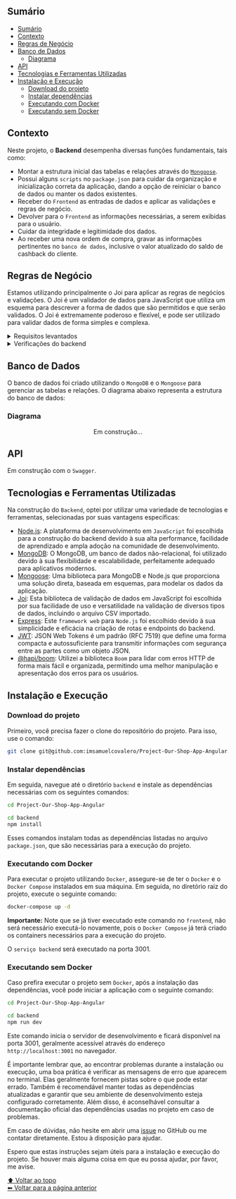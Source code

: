 ## Sumário

- [Sumário](#sumário)
- [Contexto](#contexto)
- [Regras de Negócio](#regras-de-negócio)
- [Banco de Dados](#banco-de-dados)
  - [Diagrama](#diagrama)
- [API](#api)
- [Tecnologias e Ferramentas Utilizadas](#tecnologias-e-ferramentas-utilizadas)
- [Instalação e Execução](#instalação-e-execução)
  - [Download do projeto](#download-do-projeto)
  - [Instalar dependências](#instalar-dependências)
  - [Executando com Docker](#executando-com-docker)
  - [Executando sem Docker](#executando-sem-docker)

## Contexto

Neste projeto, o __Backend__ desempenha diversas funções fundamentais, tais como:

- Montar a estrutura inicial das tabelas e relações através do [`Mongoose`](https://mongoosejs.com/).
- Possui alguns `scripts` no `package.json` para cuidar da organização e inicialização correta da aplicação, dando a opção de reiniciar o banco de dados ou manter os dados existentes.
- Receber do `Frontend` as entradas de dados e aplicar as validações e regras de negócio.
- Devolver para o `Frontend` as informações necessárias, a serem exibidas para o usuário.
- Cuidar da integridade e legitimidade dos dados.
- Ao receber uma nova ordem de compra, gravar as informações pertinentes no `banco de dados`, inclusive o valor atualizado do saldo de cashback do cliente.

## Regras de Negócio

Estamos utilizando principalmente o Joi para aplicar as regras de negócios e validações. O Joi é um validador de dados para JavaScript que utiliza um esquema para descrever a forma de dados que são permitidos e que serão validados. O Joi é extremamente poderoso e flexível, e pode ser utilizado para validar dados de forma simples e complexa.

<details>
<summary>Requisitos levantados</summary>

Em construção...

</details>

<details>
<summary>Verificações do backend</summary>

```plaintext
Em construção...
```

</details>

## Banco de Dados

O banco de dados foi criado utilizando o `MongoDB` e o `Mongoose` para gerenciar as tabelas e relações. O diagrama abaixo representa a estrutura do banco de dados:

### Diagrama

<div align="center">

Em construção...

<!-- **Em construção:** ![Diagrama do banco de dados](https://github.com/imsamuelcovalero/Desafio_Shopper/assets/98184355/cf010ceb-1cb3-4ed9-9d4b-02c9b83ebb13) -->  

</div>
  
## API

Em construção com o `Swagger`.

## Tecnologias e Ferramentas Utilizadas

Na construção do `Backend`, optei por utilizar uma variedade de tecnologias e ferramentas, selecionadas por suas vantagens específicas:

- [Node.js](https://nodejs.org/en): A plataforma de desenvolvimento em `JavaScript` foi escolhida para a construção do backend devido à sua alta performance, facilidade de aprendizado e ampla adoção na comunidade de desenvolvimento.
- [MongoDB](https://www.mongodb.com/): O MongoDB, um banco de dados não-relacional, foi utilizado devido à sua flexibilidade e escalabilidade, perfeitamente adequado para aplicativos modernos.
- [Mongoose](https://mongoosejs.com/): Uma biblioteca para MongoDB e Node.js que proporciona uma solução direta, baseada em esquemas, para modelar os dados da aplicação.
- [Joi](https://github.com/sideway/joi): Esta biblioteca de validação de dados em JavaScript foi escolhida por sua facilidade de uso e versatilidade na validação de diversos tipos de dados, incluindo o arquivo CSV importado.
- [Express](https://expressjs.com/): Este `framework web` para `Node.js` foi escolhido devido à sua simplicidade e eficácia na criação de rotas e endpoints do backend.
- [JWT](https://jwt.io/): JSON Web Tokens é um padrão (RFC 7519) que define uma forma compacta e autossuficiente para transmitir informações com segurança entre as partes como um objeto JSON.
- [@hapi/boom](https://github.com/hapijs/boom): Utilizei a biblioteca `Boom` para lidar com erros HTTP de forma mais fácil e organizada, permitindo uma melhor manipulação e apresentação dos erros para os usuários.

## Instalação e Execução

### Download do projeto

Primeiro, você precisa fazer o clone do repositório do projeto. Para isso, use o comando:

```bash
git clone git@github.com:imsamuelcovalero/Project-Our-Shop-App-Angular.git
```

### Instalar dependências

Em seguida, navegue até o diretório `backend` e instale as dependências necessárias com os seguintes comandos:

```bash
cd Project-Our-Shop-App-Angular

cd backend
npm install
```

Esses comandos instalam todas as dependências listadas no arquivo `package.json`, que são necessárias para a execução do projeto.

### Executando com Docker

Para executar o projeto utilizando `Docker`, assegure-se de ter o `Docker` e o `Docker Compose` instalados em sua máquina. Em seguida, no diretório raiz do projeto, execute o seguinte comando:

```bash
docker-compose up -d
```

**Importante:** Note que se já tiver executado este comando no `frontend`, não será necessário executá-lo novamente, pois o `Docker Compose` já terá criado os containers necessários para a execução do projeto.

O `serviço backend` será executado na porta 3001.

### Executando sem Docker

Caso prefira executar o projeto sem `Docker`, após a instalação das dependências, você pode iniciar a aplicação com o seguinte comando:

```bash
cd Project-Our-Shop-App-Angular

cd backend
npm run dev
```

Este comando inicia o servidor de desenvolvimento e ficará disponível na porta 3001, geralmente acessível através do endereço `http://localhost:3001` no navegador.

É importante lembrar que, ao encontrar problemas durante a instalação ou execução, uma boa prática é verificar as mensagens de erro que aparecem no terminal. Elas geralmente fornecem pistas sobre o que pode estar errado. Também é recomendável manter todas as dependências atualizadas e garantir que seu ambiente de desenvolvimento esteja configurado corretamente. Além disso, é aconselhável consultar a documentação oficial das dependências usadas no projeto em caso de problemas.

Em caso de dúvidas, não hesite em abrir uma [issue](https://github.com/imsamuelcovalero/Desafio_Shopper/issues) no GitHub ou me contatar diretamente. Estou à disposição para ajudar.

Espero que estas instruções sejam úteis para a instalação e execução do projeto. Se houver mais alguma coisa em que eu possa ajudar, por favor, me avise.

[⬆ Voltar ao topo](#sumário)<br>
[⬅ Voltar para a página anterior](../README.md)
